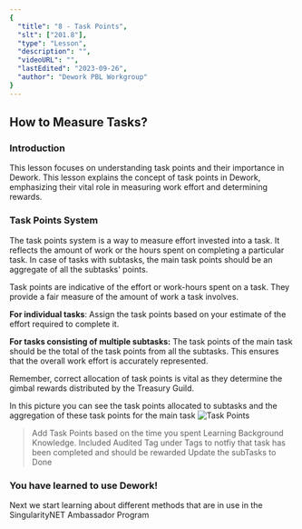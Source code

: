 ```yaml
---
{
  "title": "8 - Task Points",
  "slt": ["201.8"],
  "type": "Lesson",
  "description": "",
  "videoURL": "",
  "lastEdited": "2023-09-26",
  "author": "Dework PBL Workgroup"
}
---
```


## How to Measure Tasks?
### Introduction

This lesson focuses on understanding task points and their importance in Dework.
This lesson explains the concept of task points in Dework, emphasizing their vital role in measuring work effort and determining rewards.

### Task Points System

The task points system is a way to measure effort invested into a task. It reflects the amount of work or the hours spent on completing a particular task.
In case of tasks with subtasks, the main task points should be an aggregate of all the subtasks' points.

Task points are indicative of the effort or work-hours spent on a task. They provide a fair measure of the amount of work a task involves.

**For individual tasks**:
Assign the task points based on your estimate of the effort required to complete it.

**For tasks consisting of multiple subtasks:**
The task points of the main task should be the total of the task points from all the subtasks. This ensures that the overall work effort is accurately represented.

Remember, correct allocation of task points is vital as they determine the gimbal rewards distributed by the Treasury Guild.

In this picture you can see the task points allocated to subtasks and the aggregation of these task points for the main task
![Task Points](/Dework_PBL_Pictures/Module_201/Task_Points.png)

> Add Task Points based on the time you spent Learning Background Knowledge.
> Included Audited Tag under Tags to notfiy that task has been completed and should be rewarded
> Update the subTasks to Done

### You have learned to use Dework!
Next we start learning about different methods that are in use in the SingularityNET Ambassador Program
